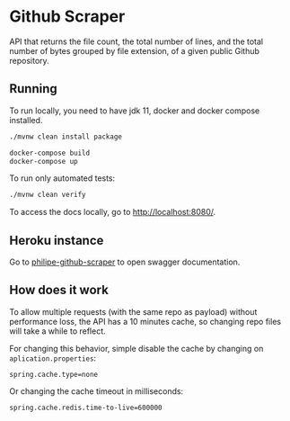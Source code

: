 # Github Scraper

API that returns the file count, the total number of lines, and the total number of bytes grouped by file extension, of a given public Github repository.

## Running

To run locally, you need to have jdk 11, docker and docker compose installed.

```bash
./mvnw clean install package

docker-compose build
docker-compose up
```

To run only automated tests:
```bash
./mvnw clean verify
```

To access the docs locally, go to [http://localhost:8080/](http://localhost:8080/).

## Heroku instance

Go to [philipe-github-scraper](https://philipe-github-scraper.herokuapp.com/) to open swagger documentation.

## How does it work

To allow multiple requests (with the same repo as payload) without performance loss, the API has a 10 minutes cache, so changing repo files will take a while to reflect.

For changing this behavior, simple disable the cache by changing on `aplication.properties`:
```properties
spring.cache.type=none
```

Or changing the cache timeout in milliseconds:
```properties
spring.cache.redis.time-to-live=600000
```